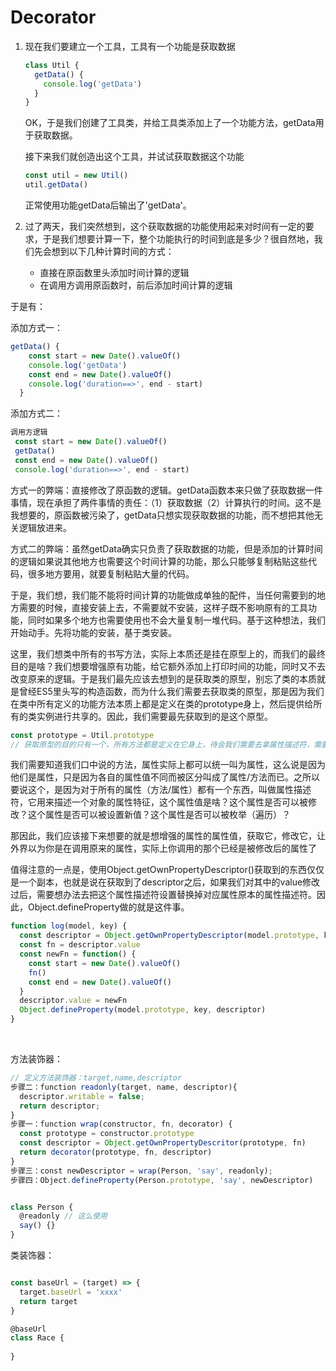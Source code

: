 # Decorator

1. 现在我们要建立一个工具，工具有一个功能是获取数据

   ```javascript
   class Util {
     getData() {
       console.log('getData')
     }
   }
   ```

   OK，于是我们创建了工具类，并给工具类添加上了一个功能方法，getData用于获取数据。

   接下来我们就创造出这个工具，并试试获取数据这个功能

   ```javascript
   const util = new Util()
   util.getData()
   ```

   正常使用功能getData后输出了'getData'。

2. 过了两天，我们突然想到，这个获取数据的功能使用起来对时间有一定的要求，于是我们想要计算一下，整个功能执行的时间到底是多少？很自然地，我们先会想到以下几种计算时间的方式：
   - 直接在原函数里头添加时间计算的逻辑
   - 在调用方调用原函数时，前后添加时间计算的逻辑

 于是有：

添加方式一：

```javascript
getData() {
    const start = new Date().valueOf()
    console.log('getData')
    const end = new Date().valueOf()
    console.log('duration==>', end - start)
  }
```

添加方式二：

```javascript
调用方逻辑
 const start = new Date().valueOf()
 getData()
 const end = new Date().valueOf()
 console.log('duration==>', end - start)
```

 方式一的弊端：直接修改了原函数的逻辑。getData函数本来只做了获取数据一件事情，现在承担了两件事情的责任：（1）获取数据（2）计算执行的时间。这不是我想要的，原函数被污染了，getData只想实现获取数据的功能，而不想把其他无关逻辑放进来。

方式二的弊端：虽然getData确实只负责了获取数据的功能，但是添加的计算时间的逻辑如果说其他地方也需要这个时间计算的功能，那么只能够复制粘贴这些代码，很多地方要用，就要复制粘贴大量的代码。

于是，我们想，我们能不能将时间计算的功能做成单独的配件，当任何需要到的地方需要的时候，直接安装上去，不需要就不安装，这样子既不影响原有的工具功能，同时如果多个地方也需要使用也不会大量复制一堆代码。基于这种想法，我们开始动手。先将功能的安装，基于类安装。

这里，我们想类中所有的书写方法，实际上本质还是挂在原型上的，而我们的最终目的是啥？我们想要增强原有功能，给它额外添加上打印时间的功能，同时又不去改变原来的逻辑。于是我们最先应该去想到的是获取类的原型，别忘了类的本质就是曾经ES5里头写的构造函数，而为什么我们需要去获取类的原型，那是因为我们在类中所有定义的功能方法本质上都是定义在类的prototype身上，然后提供给所有的类实例进行共享的。因此，我们需要最先获取到的是这个原型。

```javascript
const prototype = Util.prototype
// 获取原型的目的只有一个，所有方法都是定义在它身上，待会我们需要去拿属性描述符，需要用到它，因为方法定义实际上是定义在属性描述符身上的
```

我们需要知道我们口中说的方法，属性实际上都可以统一叫为属性，这么说是因为他们是属性，只是因为各自的属性值不同而被区分叫成了属性/方法而已。之所以要说这个，是因为对于所有的属性（方法/属性）都有一个东西，叫做属性描述符，它用来描述一个对象的属性特征，这个属性值是啥？这个属性是否可以被修改？这个属性是否可以被设置新值？这个属性是否可以被枚举（遍历）？

那因此，我们应该接下来想要的就是想增强的属性的属性值，获取它，修改它，让外界以为你是在调用原来的属性，实际上你调用的那个已经是被修改后的属性了

值得注意的一点是，使用Object.getOwnPropertyDescriptor()获取到的东西仅仅是一个副本，也就是说在获取到了descriptor之后，如果我们对其中的value修改过后，需要想办法去把这个属性描述符设置替换掉对应属性原本的属性描述符。因此，Object.defineProperty做的就是这件事。

```javascript
function log(model, key) {
  const descriptor = Object.getOwnPropertyDescriptor(model.prototype, key)
  const fn = descriptor.value
  const newFn = function() {
    const start = new Date().valueOf()
    fn()
    const end = new Date().valueOf()
  }
  descriptor.value = newFn
  Object.defineProperty(model.prototype, key, descriptor)
}
```

​

方法装饰器：

```javascript
// 定义方法装饰器：target,name,descriptor
步骤二：function readonly(target, name, descriptor){
  descriptor.writable = false;
  return descriptor;
}
步骤一：function wrap(constructor, fn, decorator) {
  const prototype = constructor.prototype
  const descriptor = Object.getOwnPropertyDescritor(prototype, fn)
  return decorator(prototype, fn, descriptor)
}
步骤三：const newDescriptor = wrap(Person, 'say', readonly);
步骤四：Object.defineProperty(Person.prototype, 'say', newDescriptor)


class Person {
  @readonly // 这么使用
  say() {}
}

```

类装饰器：

```javascript

const baseUrl = (target) => {
  target.baseUrl = 'xxxx'
  return target
}

@baseUrl
class Race {
  
}
```

